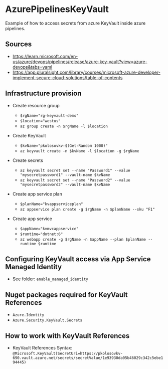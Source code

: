 # AzurePipelinesKeyVault

Example of how to access secrets from azure KeyVault inside azure pipelines.

## Sources

- https://learn.microsoft.com/en-us/azure/devops/pipelines/release/azure-key-vault?view=azure-devops&tabs=yaml
- https://app.pluralsight.com/library/courses/microsoft-azure-developer-implement-secure-cloud-solutions/table-of-contents

## Infrastructure provision

- Create resource group
    - `$rgName="rg-keyvault-demo"`
    - `$location="westus"`
    - `az group create -n $rgName -l $location`

- Create KeyVault
    - `$kvName="pkolosovkv-$(Get-Random 1000)"`
    - `az keyvault create -n $kvName -l $location -g $rgName`

- Create secrets
    - `az keyvault secret set --name "Password1" --value "mysecretpassword1" --vault-name $kvName`
    - `az keyvault secret set --name "Password2" --value "mysecretpassword2" --vault-name $kvName`

- Create app service plan
    - `$planName="kvappserviceplan"`
    - `az appservice plan create -g $rgName -n $planName --sku "F1"`

- Create app service
    - `$appName="kvmvcappservice"`
    - `$runtime="dotnet:6"`
    - `az webapp create -g $rgName -n $appName --plan $planName --runtime $runtime`

## Configuring KeyVault access via App Service Managed Identity

- See folder: `enable_managed_identity`

## Nuget packages required for KeyVault References

- `Azure.Identity`
- `Azure.Security.KeyVault.Secrets`

## How to work with KeyVault References

- KeyVault References
  Syntax: `@Microsoft.KeyVault(SecretUri=https://pkolosovkv-690.vault.azure.net/secrets/secretValue/1e93930da05b46029c342c5ebe194445)`